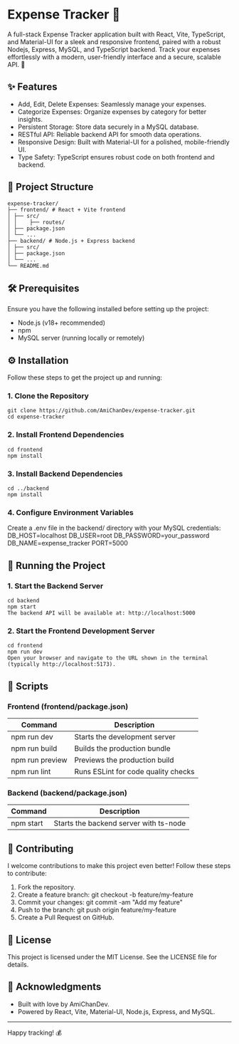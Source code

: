 # Expense Tracker 💸

A full-stack Expense Tracker application built with React, Vite, TypeScript, and Material-UI for a sleek and responsive frontend, paired with a robust Nodejs, Express, MySQL, and TypeScript backend.
Track your expenses effortlessly with a modern, user-friendly interface and a secure, scalable API. 🚀

## ✨ Features

- Add, Edit, Delete Expenses: Seamlessly manage your expenses.
- Categorize Expenses: Organize expenses by category for better insights.
- Persistent Storage: Store data securely in a MySQL database.
- RESTful API: Reliable backend API for smooth data operations.
- Responsive Design: Built with Material-UI for a polished, mobile-friendly UI.
- Type Safety: TypeScript ensures robust code on both frontend and backend.

## 📂 Project Structure

```
expense-tracker/
├── frontend/ # React + Vite frontend
│ ├── src/
│ │    ├── routes/
│ ├── package.json
│ └── ...
├── backend/ # Node.js + Express backend
│ ├── src/
│ ├── package.json
│ └── ...
└── README.md
```

## 🛠️ Prerequisites

Ensure you have the following installed before setting up the project:

- Node.js[](https://nodejs.org/) (v18+ recommended)
- npm[](https://www.npmjs.com/)
- MySQL[](https://www.mysql.com/) server (running locally or remotely)

## ⚙️ Installation

Follow these steps to get the project up and running:

### 1. Clone the Repository

```
git clone https://github.com/AmiChanDev/expense-tracker.git
cd expense-tracker
```

### 2. Install Frontend Dependencies

```
cd frontend
npm install
```

### 3. Install Backend Dependencies

```
cd ../backend
npm install
```

### 4. Configure Environment Variables

Create a .env file in the backend/ directory with your MySQL credentials:
DB_HOST=localhost
DB_USER=root
DB_PASSWORD=your_password
DB_NAME=expense_tracker
PORT=5000

## 🚀 Running the Project

### 1. Start the Backend Server

```
cd backend
npm start
The backend API will be available at: http://localhost:5000
```

### 2. Start the Frontend Development Server

```
cd frontend
npm run dev
Open your browser and navigate to the URL shown in the terminal (typically http://localhost:5173).
```

## 📜 Scripts

### Frontend (frontend/package.json)

| Command         | Description                         |
| --------------- | ----------------------------------- |
| npm run dev     | Starts the development server       |
| npm run build   | Builds the production bundle        |
| npm run preview | Previews the production build       |
| npm run lint    | Runs ESLint for code quality checks |

### Backend (backend/package.json)

| Command   | Description                            |
| --------- | -------------------------------------- |
| npm start | Starts the backend server with ts-node |

## 🤝 Contributing

I welcome contributions to make this project even better! Follow these steps to contribute:

1. Fork the repository.
2. Create a feature branch:
   git checkout -b feature/my-feature
3. Commit your changes:
   git commit -am "Add my feature"
4. Push to the branch:
   git push origin feature/my-feature
5. Create a Pull Request on GitHub.

## 📄 License

This project is licensed under the MIT License. See the LICENSE file for details.

## 🌟 Acknowledgments

- Built with love by AmiChanDev[](https://github.com/AmiChanDev).
- Powered by React[](https://reactjs.org/), Vite[](https://vitejs.dev/), Material-UI[](https://mui.com/), Node.js[](https://nodejs.org/), Express[](https://expressjs.com/), and MySQL[](https://www.mysql.com/).

---

Happy tracking! 💰
